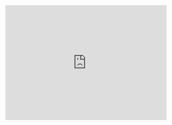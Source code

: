 <iframe id="ytplayer" type="text/html" width="640" height="360" style="max-width: 100%"
  src="https://www.youtube.com/embed/gHkkGAHNgic"
  frameborder="0"></iframe>